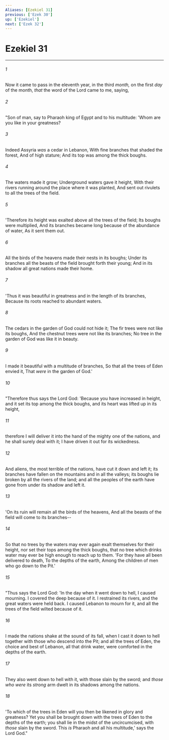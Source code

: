 ```yaml
---
Aliases: [Ezekiel 31]
previous: ['Ezek 30']
up: ['Ezekiel']
next: ['Ezek 32']
---
```

# Ezekiel 31

***


###### 1 
Now it came to pass in the eleventh year, in the third _month,_ on the first _day_ of the month, _that_ the word of the Lord came to me, saying, 

###### 2 
"Son of man, say to Pharaoh king of Egypt and to his multitude: 'Whom are you like in your greatness? 

###### 3 
Indeed Assyria _was_ a cedar in Lebanon, With fine branches that shaded the forest, And of high stature; And its top was among the thick boughs. 

###### 4 
The waters made it grow; Underground waters gave it height, With their rivers running around the place where it was planted, And sent out rivulets to all the trees of the field. 

###### 5 
'Therefore its height was exalted above all the trees of the field; Its boughs were multiplied, And its branches became long because of the abundance of water, As it sent them out. 

###### 6 
All the birds of the heavens made their nests in its boughs; Under its branches all the beasts of the field brought forth their young; And in its shadow all great nations made their home. 

###### 7 
'Thus it was beautiful in greatness and in the length of its branches, Because its roots reached to abundant waters. 

###### 8 
The cedars in the garden of God could not hide it; The fir trees were not like its boughs, And the chestnut trees were not like its branches; No tree in the garden of God was like it in beauty. 

###### 9 
I made it beautiful with a multitude of branches, So that all the trees of Eden envied it, That _were_ in the garden of God.' 

###### 10 
"Therefore thus says the Lord God: 'Because you have increased in height, and it set its top among the thick boughs, and its heart was lifted up in its height, 

###### 11 
therefore I will deliver it into the hand of the mighty one of the nations, and he shall surely deal with it; I have driven it out for its wickedness. 

###### 12 
And aliens, the most terrible of the nations, have cut it down and left it; its branches have fallen on the mountains and in all the valleys; its boughs lie broken by all the rivers of the land; and all the peoples of the earth have gone from under its shadow and left it. 

###### 13 
'On its ruin will remain all the birds of the heavens, And all the beasts of the field will come to its branches-- 

###### 14 
So that no trees by the waters may ever again exalt themselves for their height, nor set their tops among the thick boughs, that no tree which drinks water may ever be high enough to reach up to them. 'For they have all been delivered to death, To the depths of the earth, Among the children of men who go down to the Pit.' 

###### 15 
"Thus says the Lord God: 'In the day when it went down to hell, I caused mourning. I covered the deep because of it. I restrained its rivers, and the great waters were held back. I caused Lebanon to mourn for it, and all the trees of the field wilted because of it. 

###### 16 
I made the nations shake at the sound of its fall, when I cast it down to hell together with those who descend into the Pit; and all the trees of Eden, the choice and best of Lebanon, all that drink water, were comforted in the depths of the earth. 

###### 17 
They also went down to hell with it, with those slain by the sword; and _those who were_ its _strong_ arm dwelt in its shadows among the nations. 

###### 18 
'To which of the trees in Eden will you then be likened in glory and greatness? Yet you shall be brought down with the trees of Eden to the depths of the earth; you shall lie in the midst of the uncircumcised, with _those_ slain by the sword. This _is_ Pharaoh and all his multitude,' says the Lord God."
